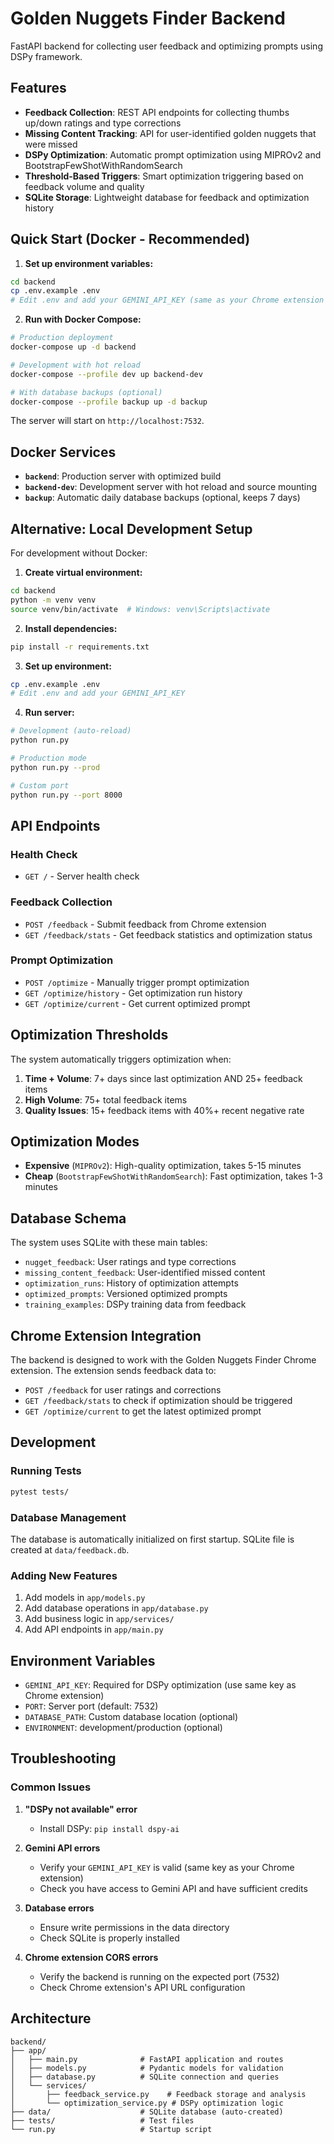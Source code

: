 # Golden Nuggets Finder Backend

FastAPI backend for collecting user feedback and optimizing prompts using DSPy framework.

## Features

- **Feedback Collection**: REST API endpoints for collecting thumbs up/down ratings and type corrections
- **Missing Content Tracking**: API for user-identified golden nuggets that were missed
- **DSPy Optimization**: Automatic prompt optimization using MIPROv2 and BootstrapFewShotWithRandomSearch
- **Threshold-Based Triggers**: Smart optimization triggering based on feedback volume and quality
- **SQLite Storage**: Lightweight database for feedback and optimization history

## Quick Start (Docker - Recommended)

1. **Set up environment variables:**
```bash
cd backend
cp .env.example .env
# Edit .env and add your GEMINI_API_KEY (same as your Chrome extension uses)
```

2. **Run with Docker Compose:**
```bash
# Production deployment
docker-compose up -d backend

# Development with hot reload
docker-compose --profile dev up backend-dev

# With database backups (optional)
docker-compose --profile backup up -d backup
```

The server will start on `http://localhost:7532`.

## Docker Services

- **`backend`**: Production server with optimized build
- **`backend-dev`**: Development server with hot reload and source mounting  
- **`backup`**: Automatic daily database backups (optional, keeps 7 days)

## Alternative: Local Development Setup

For development without Docker:

1. **Create virtual environment:**
```bash
cd backend
python -m venv venv
source venv/bin/activate  # Windows: venv\Scripts\activate
```

2. **Install dependencies:**
```bash
pip install -r requirements.txt
```

3. **Set up environment:**
```bash
cp .env.example .env
# Edit .env and add your GEMINI_API_KEY
```

4. **Run server:**
```bash
# Development (auto-reload)
python run.py

# Production mode
python run.py --prod

# Custom port
python run.py --port 8000
```

## API Endpoints

### Health Check
- `GET /` - Server health check

### Feedback Collection
- `POST /feedback` - Submit feedback from Chrome extension
- `GET /feedback/stats` - Get feedback statistics and optimization status

### Prompt Optimization  
- `POST /optimize` - Manually trigger prompt optimization
- `GET /optimize/history` - Get optimization run history
- `GET /optimize/current` - Get current optimized prompt

## Optimization Thresholds

The system automatically triggers optimization when:

1. **Time + Volume**: 7+ days since last optimization AND 25+ feedback items
2. **High Volume**: 75+ total feedback items  
3. **Quality Issues**: 15+ feedback items with 40%+ recent negative rate

## Optimization Modes

- **Expensive** (`MIPROv2`): High-quality optimization, takes 5-15 minutes
- **Cheap** (`BootstrapFewShotWithRandomSearch`): Fast optimization, takes 1-3 minutes

## Database Schema

The system uses SQLite with these main tables:

- `nugget_feedback`: User ratings and type corrections
- `missing_content_feedback`: User-identified missed content
- `optimization_runs`: History of optimization attempts
- `optimized_prompts`: Versioned optimized prompts
- `training_examples`: DSPy training data from feedback

## Chrome Extension Integration

The backend is designed to work with the Golden Nuggets Finder Chrome extension. The extension sends feedback data to:

- `POST /feedback` for user ratings and corrections
- `GET /feedback/stats` to check if optimization should be triggered
- `GET /optimize/current` to get the latest optimized prompt

## Development

### Running Tests
```bash
pytest tests/
```

### Database Management
The database is automatically initialized on first startup. SQLite file is created at `data/feedback.db`.

### Adding New Features
1. Add models in `app/models.py`
2. Add database operations in `app/database.py` 
3. Add business logic in `app/services/`
4. Add API endpoints in `app/main.py`

## Environment Variables

- `GEMINI_API_KEY`: Required for DSPy optimization (use same key as Chrome extension) 
- `PORT`: Server port (default: 7532)
- `DATABASE_PATH`: Custom database location (optional)
- `ENVIRONMENT`: development/production (optional)

## Troubleshooting

### Common Issues

1. **"DSPy not available" error**
   - Install DSPy: `pip install dspy-ai`

2. **Gemini API errors**  
   - Verify your `GEMINI_API_KEY` is valid (same key as your Chrome extension)
   - Check you have access to Gemini API and have sufficient credits

3. **Database errors**
   - Ensure write permissions in the data directory
   - Check SQLite is properly installed

4. **Chrome extension CORS errors**
   - Verify the backend is running on the expected port (7532)
   - Check Chrome extension's API URL configuration

## Architecture

```
backend/
├── app/
│   ├── main.py              # FastAPI application and routes
│   ├── models.py            # Pydantic models for validation  
│   ├── database.py          # SQLite connection and queries
│   └── services/
│       ├── feedback_service.py    # Feedback storage and analysis
│       └── optimization_service.py # DSPy optimization logic
├── data/                    # SQLite database (auto-created)
├── tests/                   # Test files
└── run.py                   # Startup script
```